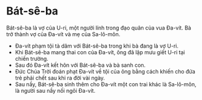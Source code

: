 # Bát-sê-ba

Bát-sê-ba là vợ của U-ri, một người lính trong đạo quân của vua Đa-vít.  Bà trở thành vợ của Đa-vít và mẹ của Sa-lô-môn.
- Đa-vít phạm tội tà dâm với Bát-sê-ba trong khi bà đang là vợ U-ri.
- Khi Bát-sê-ba mang thai con của Đa-vít, ông đã lập mưu giết U-ri tại chiến trường. 
- Sau đó Đa-vít kết hôn với Bát-sê-ba và bà sanh con. 
- Đức Chúa Trời đoán phạt Đa-vít về tội của ông bằng cách khiến cho đứa trẻ phải chết sau khi ra đời vài ngày.
- Sau nầy, Bát-sê-ba sinh thêm cho Đa-vít một con trai khác là Sa-lô-môn, là người sau nầy nối ngôi Đa-vít.

